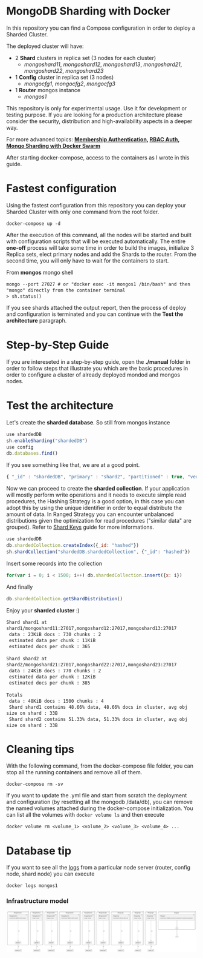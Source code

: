 # MongoDB Sharding with Docker

In this repository you can find a Compose configuration in order to deploy a Sharded Cluster.

The deployed cluster will have:

- 2 **Shard** clusters in replica set (3 nodes for each cluster)
  - *mongoshard11*, *mongoshard12*, *mongoshard13*, *mongoshard21*, *mongoshard22*, *mongoshard23* 
- 1 **Config** cluster in replica set (3 nodes)
  - *mongocfg1*, *mongocfg2*, *mongocfg3*
- 1 **Router** mongos instance
  - *mongos1*

This repository is only for experimental usage. Use it for development or testing purpose. If you are looking for a production architecture please consider the security, distribution and high-availability aspects in a deeper way.

For more advanced topics: **[Membership Authentication](https://docs.mongodb.com/manual/core/security-internal-authentication/), [RBAC Auth](https://docs.mongodb.com/manual/core/authorization/), [Mongo Sharding with Docker Swarm](https://stefanprodan.com/2018/bootstrap-mongo-clusters-docker-swarm/)**

After starting docker-compose, access to the containers as I wrote in this guide.

# Fastest configuration

Using the fastest configuration from this repository you can deploy your Sharded Cluster with only one command from the root folder.

```console
docker-compose up -d
```

After the execution of this command, all the nodes will be started and built with configuration scripts that will be executed automatically. The entire **one-off** process will take some time in order to build the images, initialize 3 Replica sets, elect primary nodes and add the Shards to the router. From the second time, you will only have to wait for the containers to start.

From **mongos** mongo shell

```console
mongo --port 27027 # or "docker exec -it mongos1 /bin/bash" and then "mongo" directly from the container terminal
> sh.status()
```

If you see shards attached the output report, then the process of deploy and configuration is terminated and you can continue with the **Test the architecture** paragraph.

# Step-by-Step Guide

If you are intereseted in a step-by-step guide, open the **./manual** folder in order to follow steps that illustrate you which are the basic procedures in order to configure a cluster of already deployed mondod and mongos nodes.

# Test the architecture

Let's create the **sharded database**. So still from mongos instance

```js
use shardedDB
sh.enableSharding("shardedDB")
use config
db.databases.find()
```

If you see something like that, we are at a good point.

```js
{ "_id" : "shardedDB", "primary" : "shard2", "partitioned" : true, "version" : { "uuid" : UUID("14477fea-536a-47a7-9e9d-0201ea2b85f1"), "lastMod" : 1 } }
```

Now we can proceed to create the **sharded collection**. If your application will mostly perform write operations and it needs to execute simple read procedures, the Hashing Strategy is a good option, in this case you can adopt this by using the unique identifier in order to equal distribute the amount of data. In Ranged Strategy you can encounter unbalanced distributions given the optimization for read procedures ("similar data" are grouped). Refer to [Shard Keys](https://docs.mongodb.com/manual/core/sharding-shard-key/) guide for more informations.

```js
use shardedDB
db.shardedCollection.createIndex({_id: "hashed"})
sh.shardCollection("shardedDB.shardedCollection", {"_id": "hashed"})
```

Insert some records into the collection

```js
for(var i = 0; i < 1500; i++) db.shardedCollection.insert({x: i})
```

And finally

```js
db.shardedCollection.getShardDistribution()
```

Enjoy your **sharded cluster** :)

```console
Shard shard1 at shard1/mongoshard11:27017,mongoshard12:27017,mongoshard13:27017
 data : 23KiB docs : 730 chunks : 2
 estimated data per chunk : 11KiB
 estimated docs per chunk : 365

Shard shard2 at shard2/mongoshard21:27017,mongoshard22:27017,mongoshard23:27017
 data : 24KiB docs : 770 chunks : 2
 estimated data per chunk : 12KiB
 estimated docs per chunk : 385

Totals
 data : 48KiB docs : 1500 chunks : 4
 Shard shard1 contains 48.66% data, 48.66% docs in cluster, avg obj size on shard : 33B
 Shard shard2 contains 51.33% data, 51.33% docs in cluster, avg obj size on shard : 33B
```


# Cleaning tips

With the following command, from the docker-compose file folder, you can stop all the running containers and remove all of them.

```console
docker-compose rm -sv
```

If you want to update the .yml file and start from scratch the deployment and configuration (by resetting all the mongodb /data/db), you can remove the named volumes attached during the docker-compose initialization. You can list all the volumes with ```docker volume ls``` and then execute 

```console
docker volume rm <volume_1> <volume_2> <volume_3> <volume_4> ...
```

# Database tip

If you want to see all the [logs](https://docs.docker.com/engine/reference/commandline/logs/) from a particular node server (router, config node, shard node) you can execute 

```console
docker logs mongos1
```


### Infrastructure model

![Infrastructure model](.infragenie/infrastructure_model.png)